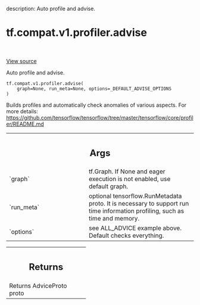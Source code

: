 description: Auto profile and advise.

<div itemscope itemtype="http://developers.google.com/ReferenceObject">
<meta itemprop="name" content="tf.compat.v1.profiler.advise" />
<meta itemprop="path" content="Stable" />
</div>

# tf.compat.v1.profiler.advise

<!-- Insert buttons and diff -->

<table class="tfo-notebook-buttons tfo-api nocontent" align="left">

</table>

<a target="_blank" class="external" href="/code/stable/tensorflow/python/profiler/model_analyzer.py">View source</a>



Auto profile and advise.


<pre class="devsite-click-to-copy prettyprint lang-py tfo-signature-link">
<code>tf.compat.v1.profiler.advise(
    graph=None, run_meta=None, options=_DEFAULT_ADVISE_OPTIONS
)
</code></pre>



<!-- Placeholder for "Used in" -->

  Builds profiles and automatically check anomalies of various
  aspects. For more details:
  https://github.com/tensorflow/tensorflow/tree/master/tensorflow/core/profiler/README.md

<!-- Tabular view -->
 <table class="responsive fixed orange">
<colgroup><col width="214px"><col></colgroup>
<tr><th colspan="2"><h2 class="add-link">Args</h2></th></tr>

<tr>
<td>
`graph`<a id="graph"></a>
</td>
<td>
tf.Graph. If None and eager execution is not enabled, use default
graph.
</td>
</tr><tr>
<td>
`run_meta`<a id="run_meta"></a>
</td>
<td>
optional tensorflow.RunMetadata proto. It is necessary to
support run time information profiling, such as time and memory.
</td>
</tr><tr>
<td>
`options`<a id="options"></a>
</td>
<td>
see ALL_ADVICE example above. Default checks everything.
</td>
</tr>
</table>



<!-- Tabular view -->
 <table class="responsive fixed orange">
<colgroup><col width="214px"><col></colgroup>
<tr><th colspan="2"><h2 class="add-link">Returns</h2></th></tr>
<tr class="alt">
<td colspan="2">
Returns AdviceProto proto
</td>
</tr>

</table>

